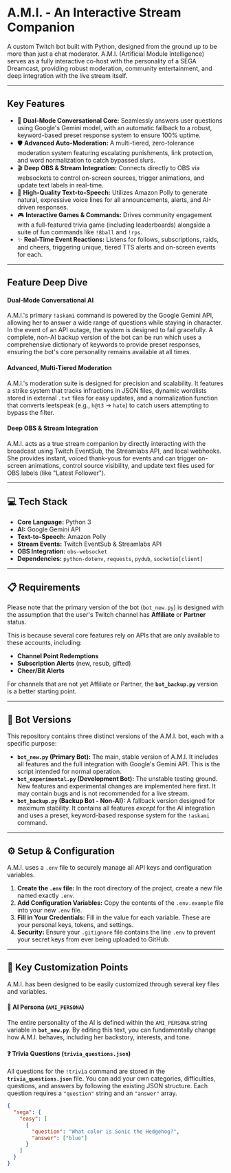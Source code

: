 # A.M.I. - An Interactive Stream Companion
A custom Twitch bot built with Python, designed from the ground up to be more than just a chat moderator. A.M.I. (Artificial Module Intelligence) serves as a fully interactive co-host with the personality of a SEGA Dreamcast, providing robust moderation, community entertainment, and deep integration with the live stream itself.

---
## Key Features
* 🧠 **Dual-Mode Conversational Core:** Seamlessly answers user questions using Google's Gemini model, with an automatic fallback to a robust, keyword-based preset response system to ensure 100% uptime.
* 🛡️ **Advanced Auto-Moderation:** A multi-tiered, zero-tolerance moderation system featuring escalating punishments, link protection, and word normalization to catch bypassed slurs.
* 🎬 **Deep OBS & Stream Integration:** Connects directly to OBS via websockets to control on-screen sources, trigger animations, and update text labels in real-time.
* 🎤 **High-Quality Text-to-Speech:** Utilizes Amazon Polly to generate natural, expressive voice lines for all announcements, alerts, and AI-driven responses.
* 🎮 **Interactive Games & Commands:** Drives community engagement with a full-featured trivia game (including leaderboards) alongside a suite of fun commands like `!8ball` and `!rps`.
* ✨ **Real-Time Event Reactions:** Listens for follows, subscriptions, raids, and cheers, triggering unique, tiered TTS alerts and on-screen events for each.

---
## Feature Deep Dive

#### Dual-Mode Conversational AI
A.M.I.'s primary `!askami` command is powered by the Google Gemini API, allowing her to answer a wide range of questions while staying in character. In the event of an API outage, the system is designed to fail gracefully. A complete, non-AI backup version of the bot can be run which uses a comprehensive dictionary of keywords to provide preset responses, ensuring the bot's core personality remains available at all times.

#### Advanced, Multi-Tiered Moderation
A.M.I.'s moderation suite is designed for precision and scalability. It features a strike system that tracks infractions in JSON files, dynamic wordlists stored in external `.txt` files for easy updates, and a normalization function that converts leetspeak (e.g., `h@t3` -> `hate`) to catch users attempting to bypass the filter.

#### Deep OBS & Stream Integration
A.M.I. acts as a true stream companion by directly interacting with the broadcast using Twitch EventSub, the Streamlabs API, and local webhooks. She provides instant, voiced thank-yous for events and can trigger on-screen animations, control source visibility, and update text files used for OBS labels (like "Latest Follower").

---
## 💻 Tech Stack
* **Core Language:** Python 3
* **AI:** Google Gemini API
* **Text-to-Speech:** Amazon Polly
* **Stream Events:** Twitch EventSub & Streamlabs API
* **OBS Integration:** `obs-websocket`
* **Dependencies:** `python-dotenv`, `requests`, `pydub`, `socketio[client]`

---
## 📋 Requirements
Please note that the primary version of the bot (`bot_new.py`) is designed with the assumption that the user's Twitch channel has **Affiliate** or **Partner** status.

This is because several core features rely on APIs that are only available to these accounts, including:
* **Channel Point Redemptions**
* **Subscription Alerts** (new, resub, gifted)
* **Cheer/Bit Alerts**

For channels that are not yet Affiliate or Partner, the **`bot_backup.py`** version is a better starting point.

---
## 🤖 Bot Versions
This repository contains three distinct versions of the A.M.I. bot, each with a specific purpose:

* **`bot_new.py` (Primary Bot):** The main, stable version of A.M.I. It includes all features and the full integration with Google's Gemini API. This is the script intended for normal operation.
* **`bot_experimental.py` (Development Bot):** The unstable testing ground. New features and experimental changes are implemented here first. It may contain bugs and is not recommended for a live stream.
* **`bot_backup.py` (Backup Bot - Non-AI):** A fallback version designed for maximum stability. It contains all features *except* for the AI integration and uses a preset, keyword-based response system for the `!askami` command.

---
## ⚙️ Setup & Configuration
A.M.I. uses a `.env` file to securely manage all API keys and configuration variables.

1.  **Create the `.env` file:** In the root directory of the project, create a new file named exactly `.env`.
2.  **Add Configuration Variables:** Copy the contents of the `.env.example` file into your new `.env` file.
3.  **Fill in Your Credentials:** Fill in the value for each variable. These are your personal keys, tokens, and settings.
4.  **Security:** Ensure your `.gitignore` file contains the line `.env` to prevent your secret keys from ever being uploaded to GitHub.

---
## 🔧 Key Customization Points
A.M.I. has been designed to be easily customized through several key files and variables.

#### 🧠 AI Persona (`AMI_PERSONA`)
The entire personality of the AI is defined within the `AMI_PERSONA` string variable in **`bot_new.py`**. By editing this text, you can fundamentally change how A.M.I. behaves, including her backstory, interests, and tone.

#### ❓ Trivia Questions (`trivia_questions.json`)
All questions for the `!trivia` command are stored in the **`trivia_questions.json`** file. You can add your own categories, difficulties, questions, and answers by following the existing JSON structure. Each question requires a `"question"` string and an `"answer"` array.
```json
{
  "sega": {
    "easy": [
      {
        "question": "What color is Sonic the Hedgehog?",
        "answer": ["blue"]
      }
    ]
  }
}
